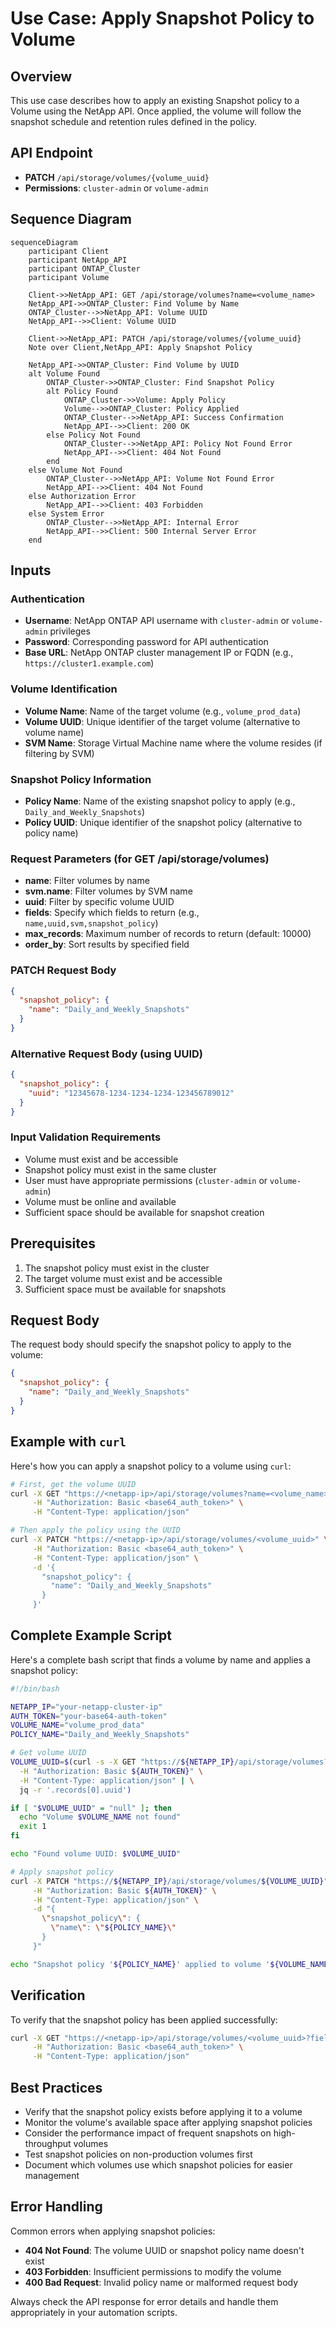 # Use Case: Apply Snapshot Policy to Volume

## Overview

This use case describes how to apply an existing Snapshot policy to a Volume using the NetApp API. Once applied, the volume will follow the snapshot schedule and retention rules defined in the policy.

## API Endpoint

- **PATCH** `/api/storage/volumes/{volume_uuid}`
- **Permissions**: `cluster-admin` or `volume-admin`

## Sequence Diagram

```mermaid
sequenceDiagram
    participant Client
    participant NetApp_API
    participant ONTAP_Cluster
    participant Volume

    Client->>NetApp_API: GET /api/storage/volumes?name=<volume_name>
    NetApp_API->>ONTAP_Cluster: Find Volume by Name
    ONTAP_Cluster-->>NetApp_API: Volume UUID
    NetApp_API-->>Client: Volume UUID

    Client->>NetApp_API: PATCH /api/storage/volumes/{volume_uuid}
    Note over Client,NetApp_API: Apply Snapshot Policy

    NetApp_API->>ONTAP_Cluster: Find Volume by UUID
    alt Volume Found
        ONTAP_Cluster->>ONTAP_Cluster: Find Snapshot Policy
        alt Policy Found
            ONTAP_Cluster->>Volume: Apply Policy
            Volume-->>ONTAP_Cluster: Policy Applied
            ONTAP_Cluster-->>NetApp_API: Success Confirmation
            NetApp_API-->>Client: 200 OK
        else Policy Not Found
            ONTAP_Cluster-->>NetApp_API: Policy Not Found Error
            NetApp_API-->>Client: 404 Not Found
        end
    else Volume Not Found
        ONTAP_Cluster-->>NetApp_API: Volume Not Found Error
        NetApp_API-->>Client: 404 Not Found
    else Authorization Error
        NetApp_API-->>Client: 403 Forbidden
    else System Error
        ONTAP_Cluster-->>NetApp_API: Internal Error
        NetApp_API-->>Client: 500 Internal Server Error
    end
```

## Inputs

### Authentication

- **Username**: NetApp ONTAP API username with `cluster-admin` or `volume-admin` privileges
- **Password**: Corresponding password for API authentication
- **Base URL**: NetApp ONTAP cluster management IP or FQDN (e.g., `https://cluster1.example.com`)

### Volume Identification

- **Volume Name**: Name of the target volume (e.g., `volume_prod_data`)
- **Volume UUID**: Unique identifier of the target volume (alternative to volume name)
- **SVM Name**: Storage Virtual Machine name where the volume resides (if filtering by SVM)

### Snapshot Policy Information

- **Policy Name**: Name of the existing snapshot policy to apply (e.g., `Daily_and_Weekly_Snapshots`)
- **Policy UUID**: Unique identifier of the snapshot policy (alternative to policy name)

### Request Parameters (for GET /api/storage/volumes)

- **name**: Filter volumes by name
- **svm.name**: Filter volumes by SVM name
- **uuid**: Filter by specific volume UUID
- **fields**: Specify which fields to return (e.g., `name,uuid,svm,snapshot_policy`)
- **max_records**: Maximum number of records to return (default: 10000)
- **order_by**: Sort results by specified field

### PATCH Request Body

```json
{
  "snapshot_policy": {
    "name": "Daily_and_Weekly_Snapshots"
  }
}
```

### Alternative Request Body (using UUID)

```json
{
  "snapshot_policy": {
    "uuid": "12345678-1234-1234-1234-123456789012"
  }
}
```

### Input Validation Requirements

- Volume must exist and be accessible
- Snapshot policy must exist in the same cluster
- User must have appropriate permissions (`cluster-admin` or `volume-admin`)
- Volume must be online and available
- Sufficient space should be available for snapshot creation

## Prerequisites

1. The snapshot policy must exist in the cluster
2. The target volume must exist and be accessible
3. Sufficient space must be available for snapshots

## Request Body

The request body should specify the snapshot policy to apply to the volume:

```json
{
  "snapshot_policy": {
    "name": "Daily_and_Weekly_Snapshots"
  }
}
```

## Example with `curl`

Here's how you can apply a snapshot policy to a volume using `curl`:

```bash
# First, get the volume UUID
curl -X GET "https://<netapp-ip>/api/storage/volumes?name=<volume_name>" \
     -H "Authorization: Basic <base64_auth_token>" \
     -H "Content-Type: application/json"

# Then apply the policy using the UUID
curl -X PATCH "https://<netapp-ip>/api/storage/volumes/<volume_uuid>" \
     -H "Authorization: Basic <base64_auth_token>" \
     -H "Content-Type: application/json" \
     -d '{
       "snapshot_policy": {
         "name": "Daily_and_Weekly_Snapshots"
       }
     }'
```

## Complete Example Script

Here's a complete bash script that finds a volume by name and applies a snapshot policy:

```bash
#!/bin/bash

NETAPP_IP="your-netapp-cluster-ip"
AUTH_TOKEN="your-base64-auth-token"
VOLUME_NAME="volume_prod_data"
POLICY_NAME="Daily_and_Weekly_Snapshots"

# Get volume UUID
VOLUME_UUID=$(curl -s -X GET "https://${NETAPP_IP}/api/storage/volumes?name=${VOLUME_NAME}" \
  -H "Authorization: Basic ${AUTH_TOKEN}" \
  -H "Content-Type: application/json" | \
  jq -r '.records[0].uuid')

if [ "$VOLUME_UUID" = "null" ]; then
  echo "Volume $VOLUME_NAME not found"
  exit 1
fi

echo "Found volume UUID: $VOLUME_UUID"

# Apply snapshot policy
curl -X PATCH "https://${NETAPP_IP}/api/storage/volumes/${VOLUME_UUID}" \
     -H "Authorization: Basic ${AUTH_TOKEN}" \
     -H "Content-Type: application/json" \
     -d "{
       \"snapshot_policy\": {
         \"name\": \"${POLICY_NAME}\"
       }
     }"

echo "Snapshot policy '${POLICY_NAME}' applied to volume '${VOLUME_NAME}'"
```

## Verification

To verify that the snapshot policy has been applied successfully:

```bash
curl -X GET "https://<netapp-ip>/api/storage/volumes/<volume_uuid>?fields=snapshot_policy" \
     -H "Authorization: Basic <base64_auth_token>" \
     -H "Content-Type: application/json"
```

## Best Practices

- Verify that the snapshot policy exists before applying it to a volume
- Monitor the volume's available space after applying snapshot policies
- Consider the performance impact of frequent snapshots on high-throughput volumes
- Test snapshot policies on non-production volumes first
- Document which volumes use which snapshot policies for easier management

## Error Handling

Common errors when applying snapshot policies:

- **404 Not Found**: The volume UUID or snapshot policy name doesn't exist
- **403 Forbidden**: Insufficient permissions to modify the volume
- **400 Bad Request**: Invalid policy name or malformed request body

Always check the API response for error details and handle them appropriately in your automation scripts.
